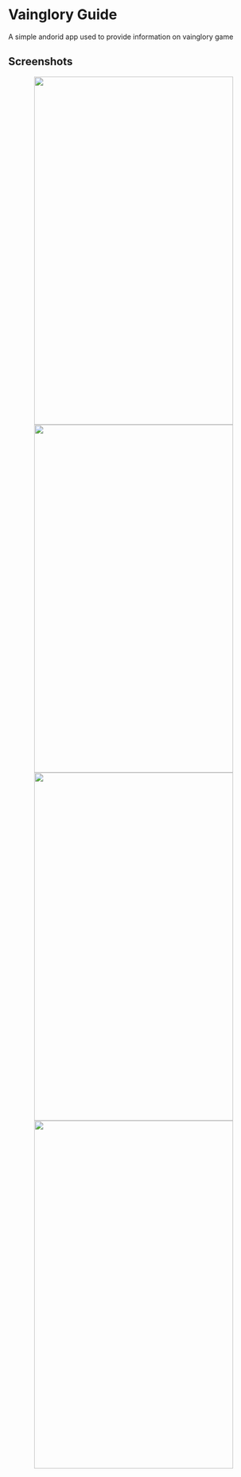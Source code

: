 # Vainglory Guide


A simple andorid app used to provide information on vainglory game

## Screenshots

<p align="center">
<img src="./screenshots/s1.jpg" width="400" height="700">
<img src="./screenshots/s2.jpg" width="400" height="700">
<img src="./screenshots/s3.jpg" width="400" height="700">
<img src="./screenshots/s4.jpg" width="400" height="700">
</p>
